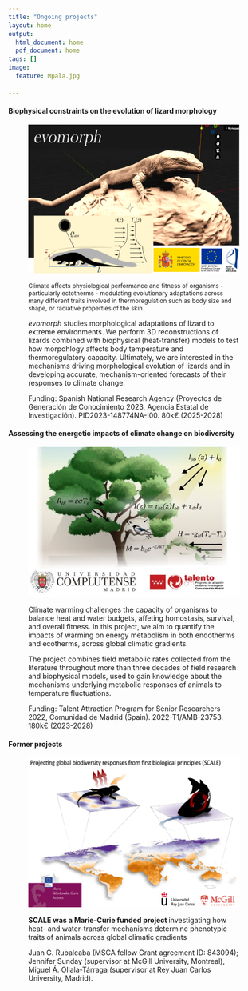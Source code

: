 ```yaml
---
title: "Ongoing projects"
layout: home
output:
  html_document: home
  pdf_document: home
tags: []
image:
  feature: Mpala.jpg

---
```

<h4> Biophysical constraints on the evolution of lizard morphology </h4>
<figure class = "half">
  <img src="/images/evomorph.png" height="300px" width="500px">
  <p style="font-size:12px"> Climate affects physiological performance and fitness of organisms - particularly ectotherms - modulating evolutionary adaptations across many different traits involved in thermoregulation such as body size and shape, or radiative properties of the skin. </p>
  <p> <i> evomorph </i> studies morphological adaptations of lizard to extreme environments. We perform 3D reconstructions of lizards combined with biophysical (heat-transfer) models to test how morpohlogy affects body temperature and thermoregulatory capacity. Ultimately, we are interested in the mechanisms driving morphological evolution of lizards and in developing accurate, mechanism-oriented forecasts of their responses to climate change. </p>
  <p> Funding: Spanish National Research Agency (Proyectos de Generación de Conocimiento 2023, Agencia Estatal de Investigación). PID2023-148774NA-I00. 80k€ (2025-2028)</p>
</figure>

<h4> Assessing the energetic impacts of climate change on biodiversity </h4>
<figure class = "half">
  <img src="/images/TCAM.jpg" height="300px" width="450px">
  <p> Climate warming challenges the capacity of organisms to balance heat and water budgets, affeting homostasis, survival, and overall fitness. In this project, we aim to quantify the impacts of warming on energy metabolism in both endotherms and ecotherms, across global climatic gradients. </p>
  <p> The project combines field metabolic rates collected from the literature throughout more than three decades of field research and biophysical models, used to gain knowledge about the mechanisms underlying metabolic responses of animals to temperature fluctuations. </p>
  <p> Funding: Talent Attraction Program for Senior Researchers 2022, Comunidad de Madrid (Spain). 2022-T1/AMB-23753. 180k€ (2023-2028) </p>
</figure>

<h4> Former projects </h4>
<figure class = "half">
  <a href = "https://cordis.europa.eu/article/id/443204-predicting-organismal-environment-interactions-under-climatic-scenarios"> <img src="/images/SCALE.png"  height="300px" width="500px"> </a>
  <p><b>SCALE was a Marie-Curie funded project </b> investigating how heat- and water-transfer mechanisms determine phenotypic traits of animals across global 
    climatic gradients </p>
  <p> Juan G. Rubalcaba (MSCA fellow Grant agreement ID: 843094); Jennifer Sunday (supervisor at McGill University, Montreal), Miguel Á. Ollala-Tárraga (supervisor at Rey Juan Carlos
    University, Madrid).</p>
</figure>


